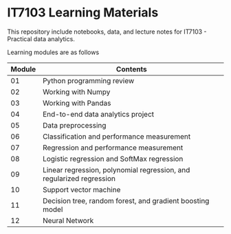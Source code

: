# IT7103 Learning Materials

This repository include notebooks, data, and lecture notes for IT7103 - Practical data analytics.

Learning modules are as follows

|Module | Contents |
|---|---|
|01 | Python programming review	|
|02 | Working with Numpy |
|03 | Working with Pandas |
|04 | End-to-end data analytics project |
|05 | Data preprocessing |
|06 | Classification and performance measurement  |
|07 | Regression and performance measurement	 |
|08 | Logistic regression and SoftMax regression	 |
|09 | Linear regression, polynomial regression, and regularized regression |
|10 | Support vector machine |
|11 | Decision tree, random forest, and gradient boosting model |
|12 | Neural Network |
